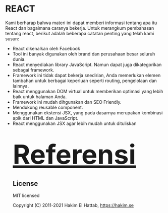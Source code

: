 <h1>REACT</h1>
<P>Kami berharap bahwa materi ini dapat memberi informasi tentang apa itu React dan bagaimana caranya bekerja. Untuk merangkum pembahasan tentang react, berikut adalah beberapa catatan penting yang telah kami susun:</P>
<ul>
<li>React dikenalkan oleh Facebook</li>
<li>Tool ini banyak digunakan oleh brand dan perusahaan besar seluruh dunia.</li>
<li>React menyediakan library JavaScript. Namun dapat juga dikategorikan sebagai framework.</li>
<li>Framework ini tidak dapat bekerja snedirian, Anda memerlukan elemen tambahan untuk berbagai keperluan seperti routing, pengelolaan dan lainnya.</li>
<li>React menggunakan DOM virtual untuk memberikan optimasi yang lebih baik untuk halaman Anda.</li>
<li>Framework ini mudah dihgunakan dan SEO Friendly.</li>
<li>Mendukung reusable component.</li>
<li>Menggunakan ekstensi JSX, yang pada dasarnya merupakan kombinasi apik dari HTML dan JavaScript.</li>
<li>React menggunakan JSX agar lebih mudah untuk dituliskan</li>

<h1>
  <a href="https://www.hostinger.co.id/tutorial/apa-itu-react#:~:text=Apa%20Itu%20React%20dan%20Bagaimana%20Cara%20Kerjanya%3F%20React,dengan%20menggunakan%20metode%20baru%20dalam%20proses%20rendering%20website." style="font-size: 3em;">Referensi</a>
</h1>

## License

MIT licensed

Copyright (C) 2011-2021 Hakim El Hattab, https://hakim.se
